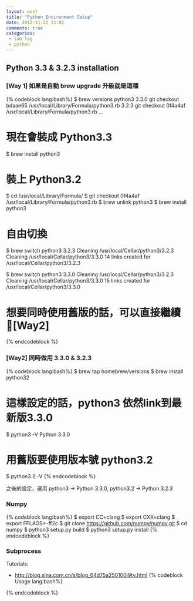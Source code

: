 ```yaml
---
layout: post
title: "Python Environment Setup"
date: 2012-11-22 11:02
comments: true
categories: 
 - lab log
 - python
---
```


## Python 3.3 & 3.2.3 installation

### [Way 1] 如果是自動 brew upgrade 升級就是這種

{% codeblock lang:bash%}
$ brew versions python3
3.3.0 git checkout bdaae65 /usr/local/Library/Formula/python3.rb
3.2.3 git checkout 0f4a4af /usr/local/Library/Formula/python3.rb
...
# 現在會裝成 Python3.3
$ brew install python3

# 裝上 Python3.2
$ cd /usr/local/Library/Formula/
$ git checkout 0f4a4af /usr/local/Library/Formula/python3.rb
$ brew unlink python3
$ brew install python3

# 自由切換
$ brew switch python3 3.2.3
Cleaning /usr/local/Cellar/python3/3.2.3
Cleaning /usr/local/Cellar/python3/3.3.0
14 links created for /usr/local/Cellar/python3/3.2.3

$ brew switch python3 3.3.0
Cleaning /usr/local/Cellar/python3/3.2.3
Cleaning /usr/local/Cellar/python3/3.3.0
15 links created for /usr/local/Cellar/python3/3.3.0

# 想要同時使用舊版的話，可以直接繼續 [Way2]
{% endcodeblock %}
<!-- more -->
### [Way2] 同時做用 3.3.0 & 3.2.3
{% codeblock lang:bash%}
$ brew tap homebrew/versions
$ brew install python32
# 這樣設定的話，python3 依然link到最新版3.3.0
$ python3 -V
Python 3.3.0
# 用舊版要使用版本號 python3.2
$ python3.2 -V
{% endcodeblock %}

之後的設定，選用 python3 -> Python 3.3.0, python3.2 -> Python 3.2.3

### Numpy
{% codeblock lang:bash%}
$ export CC=clang
$ export CXX=clang
$ export FFLAGS=-ff2c
$ git clone https://github.com/numpy/numpy.git
$ cd numpy
$ python3 setup.py build
$ python3 setup.py install 
{% endcodeblock %}


### Subprocess
Tutorials:
 
* <http://blog.sina.com.cn/s/blog_64d75a250100i9tv.html>
{% codeblock Usage lang:bash%}

{% endcodeblock %}

